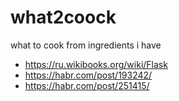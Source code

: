 # what2coock
what to cook from ingredients i have

* https://ru.wikibooks.org/wiki/Flask
* https://habr.com/post/193242/
* https://habr.com/post/251415/

